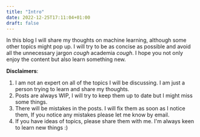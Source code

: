 ```yaml
---
title: "Intro"
date: 2022-12-25T17:11:04+01:00
draft: false
---
```


In this blog I will share my thoughts on machine learning, although some other topics might pop up. I will try to be as concise as possible and avoid all the unnecessary jargon *cough* academia *cough*. I hope you not only enjoy the content but also learn something new.

**Disclaimers**:

1. I am not an expert on all of the topics I will be discussing. I am just a person trying to learn and share my thoughts.
2. Posts are always WIP, I will try to keep them up to date but I might miss some things.
3. There will be mistakes in the posts. I will fix them as soon as I notice them, If you notice any mistakes please let me know by email.
4. If you have ideas of topics, please share them with me. I'm always keen to learn new things :)
